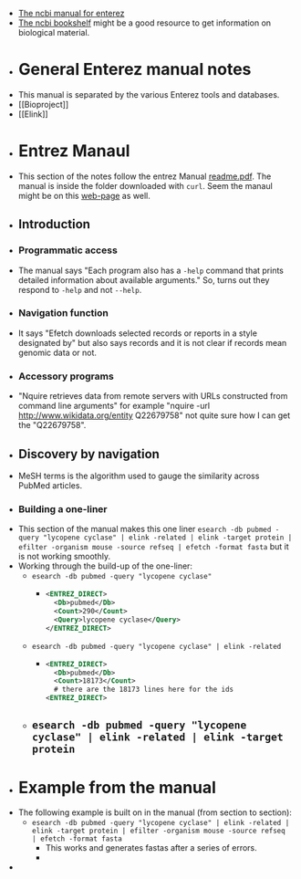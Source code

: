- [The ncbi manual for enterez](https://www.ncbi.nlm.nih.gov/books/NBK3837/)
- [The ncbi bookshelf](https://www.ncbi.nlm.nih.gov/books/) might be a good resource to get information on biological material.
- # General Enterez manual notes
- This manual is separated by the various Enterez tools and databases.
- [[Bioproject]]
- [[Elink]]
- # Entrez Manaul
- This section of the notes follow the entrez Manual [readme.pdf](https://www.ncbi.nlm.nih.gov/books/NBK179288/). The manual is inside the  folder downloaded with `curl`. Seem the manaul might be on this [web-page](https://www.ncbi.nlm.nih.gov/books/NBK179288/) as well.
- ## Introduction
- ### Programmatic access
- The manual says "Each program also has a `-help` command that prints detailed information about available arguments." So, turns out they respond to `-help` and not `--help`.
- ### Navigation function
- It says "Efetch downloads selected records or reports in a style designated by" but also says records and it is not clear if records mean genomic data or not.
- ### Accessory programs
- "Nquire retrieves data from remote servers with URLs constructed from command line arguments" for example "nquire -url http://www.wikidata.org/entity Q22679758" not quite sure how I can get the "Q22679758".
- ## Discovery by navigation
- MeSH terms is the algorithm used to gauge the similarity across PubMed articles.
- ### Building a one-liner
- This section of the manual makes this one liner `esearch -db pubmed -query "lycopene cyclase" | elink -related | elink -target protein | efilter -organism mouse -source refseq | efetch -format fasta` but it is not working smoothly.
- Working through the build-up of the one-liner:
	- `esearch -db pubmed -query "lycopene cyclase"`
		- ```XML
		  <ENTREZ_DIRECT>
		    <Db>pubmed</Db>
		    <Count>290</Count>
		    <Query>lycopene cyclase</Query>
		  </ENTREZ_DIRECT>
		  ```
	- `esearch -db pubmed -query "lycopene cyclase" | elink -related`
		- ```XML
		  <ENTREZ_DIRECT>
		    <Db>pubmed</Db>
		    <Count>18173</Count>
		    # there are the 18173 lines here for the ids
		  <ENTREZ_DIRECT>
		  ```
	- `esearch -db pubmed -query "lycopene cyclase" | elink -related | elink -target protein`
		-
- # Example from the manual
- The following example is built on in the manual (from section to section):
	- `esearch -db pubmed -query "lycopene cyclase" | elink -related | elink -target protein | efilter -organism mouse -source refseq | efetch -format fasta`
		- This works and generates fastas after a series of errors.
		-
-